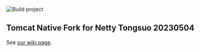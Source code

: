 ![Build project](https://github.com/netty/netty-tcnative/workflows/Build%20project/badge.svg)

## Tomcat Native Fork for Netty Tongsuo 20230504

See [our wiki page](http://netty.io/wiki/forked-tomcat-native.html).

